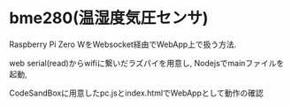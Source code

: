# bme280(温湿度気圧センサ)
Raspberry Pi Zero WをWebsocket経由でWebApp上で扱う方法. 

web serial(read)からwifiに繋いだラズパイを用意し, Nodejsでmainファイルを起動,

CodeSandBoxに用意したpc.jsとindex.htmlでWebAppとして動作の確認
